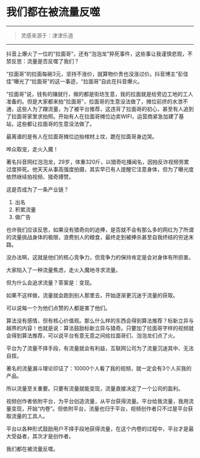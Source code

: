 # 我们都在被流量反噬  

***

> 灵感来源于：津津乐道

***

抖音上爆火了一位的“拉面哥”，还有“泡泡龙”猝死事件，这些事让我谨慎悲观，不禁反思：流量是否反噬了我们？

“拉面哥”的拉面每碗3元，坚持不涨价，就算物价贵也没涨过价。抖音博主“彭佳佳”曝光了“拉面哥”的这一事迹，“拉面哥”自此在抖音爆火。

“拉面哥”说，钱有的赚就行，做的都是街坊生意，我的拉面就是给旁边工地的工人准备的。但是大家都来拍“拉面哥”，拉面哥的生意没法做了，摊位前挤的水泄不通，这些人为了蹭流量，为了被平台推荐，这违背了拉面哥的初心，甚至有人追到了拉面哥家里求拍照。开始有人在拉面哥摊位边卖WIFI，运营商紧急加建了基站，这些都让拉面哥的生意没法做了。

最离谱的是有人在拉面哥摊位边抬棺材上坟，跪在拉面哥身边哭。

哗众取宠，走火入魔！

著名抖音网红泡泡龙，29岁，体重320斤，以猎奇吃播闻名，因拍反诈视频劳累过度猝死。他天天从事高强度拍摄，其实早已有人提醒它注意身体，但为了曝光度依然继续拍视频、猎奇搏赞。

这是否成为了一条产业链？

1. 出名
2.  积累流量 
3. 做广告

也许我们应该反思，如果没有猎奇向的追捧，是否就不会有那么多的网红为了所谓的流量挑战身体的极限，浪费别人的粮食，最终走到被捧杀甚至自我终结的穷途末路。

没办法啊，这就是他们的核心竞争力，但竞争力的保持肯定是会对身体有所损害。

大家陷入了一种流量焦虑，走火入魔地寻求流量。

但为什么会追求流量？答案是：变现。

如果不这样做，流量就会跑到别人那里去，开始逐渐更沉迷于流量的获取。

可以说每一个为他们点赞的人都是害了他们。

算法没有感情，但有核心价值观。那么什么样的东西会得到算法推荐？标新立异与越界的内容！也就是说：算法鼓励标新立异与猎奇。只要加了拉面哥字样的视频就会得到算法推荐，可以说平台有意无意之间给拉面哥们、泡泡龙们点了火。

平台为了流量不择手段，有流量就会有利益，互联网公司为了流量沉迷其中、无法自拔。

著名的流量漏斗理论印证了：10000个人看了我的视频，就一定会有3个人买我的产品。

所以流量至关重要。只要有流量就能变现，流量直接决定了一个公司的盈利。

视频创作者依附平台，为平台创造流量，从平台获得流量。平台给我流量，我用流量变现，开始“内卷”。但依附平台，流量也归于平台，视频创作者只不过是平台获取流量的工具人。

平台以各种形式鼓励用户不择手段地获得流量，在这个内卷的过程中，平台才是最大受益者，其次才是创作者。

我们都在被流量反噬。